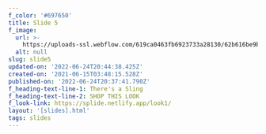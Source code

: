```yaml
---
f_color: '#697650'
title: Slide 5
f_image:
  url: >-
    https://uploads-ssl.webflow.com/619ca0463fb6923733a28130/62b616be9b109a704e39f6e8_FJ-ShoesGroup.jpg
  alt: null
slug: slide5
updated-on: '2022-06-24T20:44:38.425Z'
created-on: '2021-06-15T03:48:15.528Z'
published-on: '2022-06-24T20:37:41.790Z'
f_heading-text-line-1: There's a Sling
f_heading-text-line-2: SHOP THIS LOOK
f_look-link: https://splide.netlify.app/look1/
layout: '[slides].html'
tags: slides
---
```



